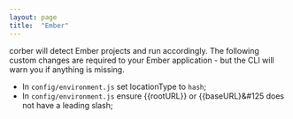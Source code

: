 ```yaml
---
layout: page
title:  "Ember"
---
```


corber will detect Ember projects and run accordingly. The following custom changes are required to your Ember application - but the CLI will warn you if anything is missing.

- In `config/environment.js` set locationType to `hash`;
- In `config/environment.js` ensure &#123;&#123;rootURL&#125;&#125; or &#123;&#123;baseURL&#125;&#125 does not have a leading slash;
